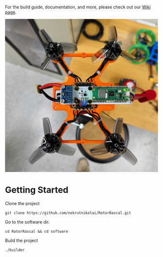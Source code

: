 For the build guide, documentation, and more, please check out our [Wiki page](https://github.com/cornellmotionstudio/JacksonDronev2/wiki).

<p align="center">
<img width="600" alt="Drone" src="figs/drone.jpeg">
</p>

# Getting Started

Clone the project
```
git clone https://github.com/nekrutnikolai/RotorRascal.git
```

Go to the software dir.
```
cd RotorRascal && cd software
```

Build the project

```
./builder
```


